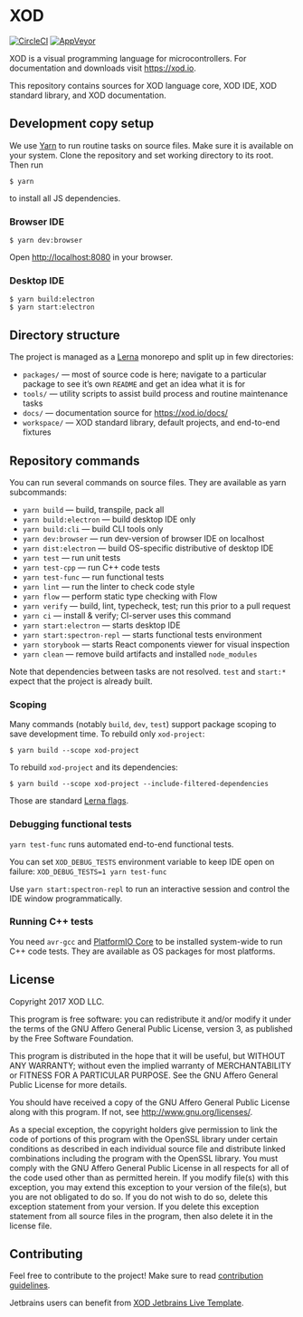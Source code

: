 XOD
===

[![CircleCI](https://circleci.com/gh/xodio/xod/tree/master.svg?style=shield)](https://circleci.com/gh/xodio/xod/tree/master)
[![AppVeyor](https://ci.appveyor.com/api/projects/status/vk5ngjb4xw4m60ks?svg=true)](https://ci.appveyor.com/project/xod/xod)

XOD is a visual programming language for microcontrollers. For documentation
and downloads visit https://xod.io.

This repository contains sources for XOD language core, XOD IDE, XOD standard
library, and XOD documentation.

Development copy setup
----------------------

We use [Yarn](https://yarnpkg.com/lang/en/) to run routine tasks on source
files.  Make sure it is available on your system.  Clone the repository and set
working directory to its root. Then run

    $ yarn

to install all JS dependencies.

### Browser IDE

    $ yarn dev:browser

Open <http://localhost:8080> in your browser.

### Desktop IDE

    $ yarn build:electron
    $ yarn start:electron

Directory structure
-------------------

The project is managed as a [Lerna](https://github.com/lerna/lerna) monorepo and
split up in few directories:

- `packages/` — most of source code is here; navigate to a particular package
  to see it’s own `README` and get an idea what it is for
- `tools/` — utility scripts to assist build process and routine maintenance
  tasks
- `docs/` — documentation source for https://xod.io/docs/
- `workspace/` — XOD standard library, default projects, and end-to-end
  fixtures

Repository commands
-------------------

You can run several commands on source files. They are available as yarn
subcommands:

- `yarn build` — build, transpile, pack all
- `yarn build:electron` — build desktop IDE only
- `yarn build:cli` — build CLI tools only
- `yarn dev:browser` — run dev-version of browser IDE on localhost
- `yarn dist:electron` — build OS-specific distributive of desktop IDE
- `yarn test` — run unit tests
- `yarn test-cpp` — run C++ code tests
- `yarn test-func` — run functional tests
- `yarn lint` — run the linter to check code style
- `yarn flow` — perform static type checking with Flow
- `yarn verify` — build, lint, typecheck, test; run this prior to a pull request
- `yarn ci` — install & verify; CI-server uses this command
- `yarn start:electron` — starts desktop IDE
- `yarn start:spectron-repl` — starts functional tests environment
- `yarn storybook` — starts React components viewer for visual inspection
- `yarn clean` — remove build artifacts and installed `node_modules`

Note that dependencies between tasks are not resolved. `test` and `start:*`
expect that the project is already built.

### Scoping

Many commands (notably `build`, `dev`, `test`) support package scoping to
save development time. To rebuild only `xod-project`:

    $ yarn build --scope xod-project

To rebuild `xod-project` and its dependencies:

    $ yarn build --scope xod-project --include-filtered-dependencies

Those are standard [Lerna flags](https://github.com/lerna/lerna#flags).

### Debugging functional tests

`yarn test-func` runs automated end-to-end functional tests.

You can set `XOD_DEBUG_TESTS` environment variable to keep IDE open on failure:
`XOD_DEBUG_TESTS=1 yarn test-func`

Use `yarn start:spectron-repl` to run an interactive session and control the
IDE window programmatically.

### Running C++ tests

You need `avr-gcc` and [PlatformIO Core](http://platformio.org/get-started/cli)
to be installed system-wide to run C++ code tests. They are available as OS
packages for most platforms.

License
-------

Copyright 2017 XOD LLC.

This program is free software: you can redistribute it and/or  modify it under
the terms of the GNU Affero General Public License, version 3, as published by
the Free Software Foundation.

This program is distributed in the hope that it will be useful, but WITHOUT ANY
WARRANTY; without even the implied warranty of MERCHANTABILITY or FITNESS FOR A
PARTICULAR PURPOSE.  See the GNU Affero General Public License for more
details.

You should have received a copy of the GNU Affero General Public License along
with this program. If not, see <http://www.gnu.org/licenses/>.

As a special exception, the copyright holders give permission to link the code
of portions of this program with the OpenSSL library under certain conditions
as described in each individual source file and distribute linked combinations
including the program with the OpenSSL library. You must comply with the GNU
Affero General Public License in all respects for all of the code used other
than as permitted herein. If you modify file(s) with this exception, you may
extend this exception to your version of the file(s), but you are not obligated
to do so. If you do not wish to do so, delete this exception statement from
your version. If you delete this exception statement from all source files in
the program, then also delete it in the license file.

Contributing
------------

Feel free to contribute to the project! Make sure to read [contribution
guidelines](./CONTRIBUTING.md).

Jetbrains users can benefit from [XOD Jetbrains Live
Template](tools/xod-jetbrains-live-template/xod-jetbrains-live-template.md).
